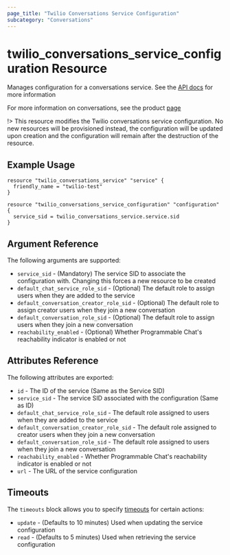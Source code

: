 ```yaml
---
page_title: "Twilio Conversations Service Configuration"
subcategory: "Conversations"
---
```


# twilio_conversations_service_configuration Resource

Manages configuration for a conversations service. See the [API docs](https://www.twilio.com/docs/conversations/api/service-configuration-resource) for more information

For more information on conversations, see the product [page](https://www.twilio.com/conversations)

!> This resource modifies the Twilio conversations service configuration. No new resources will be provisioned instead, the configuration will be updated upon creation and the configuration will remain after the destruction of the resource.

## Example Usage

```hcl
resource "twilio_conversations_service" "service" {
  friendly_name = "twilio-test"
}

resource "twilio_conversations_service_configuration" "configuration" {
  service_sid = twilio_conversations_service.service.sid
}
```

## Argument Reference

The following arguments are supported:

- `service_sid` - (Mandatory) The service SID to associate the configuration with. Changing this forces a new resource to be created
- `default_chat_service_role_sid` - (Optional) The default role to assign users when they are added to the service
- `default_conversation_creator_role_sid` - (Optional) The default role to assign creator users when they join a new conversation
- `default_conversation_role_sid` - (Optional) The default role to assign users when they join a new conversation
- `reachability_enabled` - (Optional) Whether Programmable Chat's reachability indicator is enabled or not

## Attributes Reference

The following attributes are exported:

- `id` - The ID of the service (Same as the Service SID)
- `service_sid` - The service SID associated with the configuration (Same as ID)
- `default_chat_service_role_sid` - The default role assigned to users when they are added to the service
- `default_conversation_creator_role_sid` - The default role assigned to creator users when they join a new conversation
- `default_conversation_role_sid` - The default role assigned to users when they join a new conversation
- `reachability_enabled` - Whether Programmable Chat's reachability indicator is enabled or not
- `url` - The URL of the service configuration

## Timeouts

The `timeouts` block allows you to specify [timeouts](https://www.terraform.io/docs/configuration/resources.html#timeouts) for certain actions:

- `update` - (Defaults to 10 minutes) Used when updating the service configuration
- `read` - (Defaults to 5 minutes) Used when retrieving the service configuration
